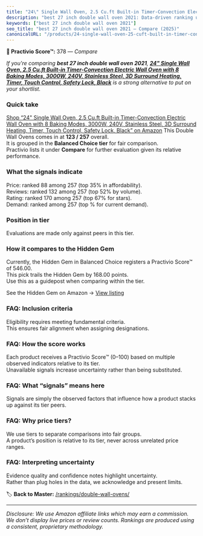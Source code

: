 ```yaml
---
title: "24\" Single Wall Oven, 2.5 Cu.ft Built-in Timer-Convection Electric Wall Oven with 8 Baking Modes, 3000W, 240V, Stainless Steel, 3D Surround Heating, Timer, Touch Control, Safety Lock, Black"
description: "best 27 inch double wall oven 2021: Data-driven ranking using the Practivio Score™. Positioned by quality, value, demand, findability, momentum."
keywords: ["best 27 inch double wall oven 2021"]
seo_title: "best 27 inch double wall oven 2021 — Compare (2025)"
canonicalURL: "/products/24-single-wall-oven-25-cuft-built-in-timer-convection-electric-wall-oven-with-8-baking-modes-3000w-240v-stainless-steel-3d-surround-heating-timer-touch-control-safety-lock-black-B0F5VYMM2G/"
---
```


**🛒 Practivio Score™:** 378 — _Compare_


*If you're comparing **best 27 inch double wall oven 2021**, **[24" Single Wall Oven, 2.5 Cu.ft Built-in Timer-Convection Electric Wall Oven with 8 Baking Modes, 3000W, 240V, Stainless Steel, 3D Surround Heating, Timer, Touch Control, Safety Lock, Black](https://www.amazon.com/dp/B0F5VYMM2G?tag=practivio-20)** is a strong alternative to put on your shortlist.*
### Quick take
[Shop “24" Single Wall Oven, 2.5 Cu.ft Built-in Timer-Convection Electric Wall Oven with 8 Baking Modes, 3000W, 240V, Stainless Steel, 3D Surround Heating, Timer, Touch Control, Safety Lock, Black” on Amazon](https://www.amazon.com/dp/B0F5VYMM2G?tag=practivio-20)
This Double Wall Ovens comes in at **123 / 257** overall.  
It is grouped in the **Balanced Choice tier** for fair comparison.  
Practivio lists it under **Compare** for further evaluation given its relative performance.

### What the signals indicate
Price: ranked 88 among 257 (top 35% in affordability).  
Reviews: ranked 132 among 257 (top 52% by volume).  
Rating: ranked 170 among 257 (top 67% for stars).  
Demand: ranked  among 257 (top % for current demand).

### Position in tier
Evaluations are made only against peers in this tier.

### How it compares to the Hidden Gem
Currently, the Hidden Gem in Balanced Choice registers a Practivio Score™ of 546.00.  
This pick trails the Hidden Gem by 168.00 points.  
Use this as a guidepost when comparing within the tier.  

See the Hidden Gem on Amazon → [View listing](https://www.amazon.com/dp/B09B7SB46R?tag=practivio-20)

### FAQ: Inclusion criteria
Eligibility requires meeting fundamental criteria.  
This ensures fair alignment when assigning designations.

### FAQ: How the score works
Each product receives a Practivio Score™ (0–100) based on multiple observed indicators relative to its tier.  
Unavailable signals increase uncertainty rather than being substituted.

### FAQ: What “signals” means here
Signals are simply the observed factors that influence how a product stacks up against its tier peers.

### FAQ: Why price tiers?
We use tiers to separate comparisons into fair groups.  
A product’s position is relative to its tier, never across unrelated price ranges.

### FAQ: Interpreting uncertainty
Evidence quality and confidence notes highlight uncertainty.  
Rather than plug holes in the data, we acknowledge and present limits.

<!-- Missing template for Compare/CompareWithinPriceClass -->


🏷️ **Back to Master:** [/rankings/double-wall-ovens/](/rankings/double-wall-ovens/)

---
_Disclosure: We use Amazon affiliate links which may earn a commission. We don’t display live prices or review counts. Rankings are produced using a consistent, proprietary methodology._
